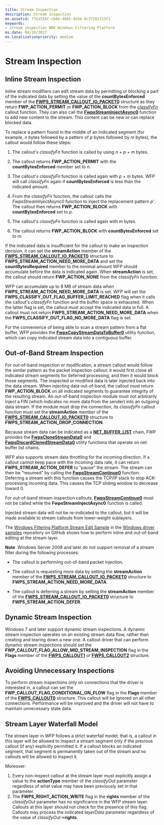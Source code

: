 ```yaml
---
title: Stream Inspection
description: Stream Inspection
ms.assetid: 77e152bf-cb6b-4845-9a5e-9c37281f23f1
keywords:
- stream inspection WDK Windows Filtering Platform
ms.date: 04/20/2017
ms.localizationpriority: medium
---
```


# Stream Inspection


## Inline Stream Inspection


Inline stream modifiers can edit stream data by permitting or blocking a part of the indicated data by setting the value of the **countBytesEnforced** member of the [**FWPS\_STREAM\_CALLOUT\_IO\_PACKET0**](https://msdn.microsoft.com/library/windows/hardware/ff552417) structure as they return **FWP\_ACTION\_PERMIT** or **FWP\_ACTION\_BLOCK** from the [*classifyFn*](https://msdn.microsoft.com/library/windows/hardware/ff544890) callout function. They can also call the [**FwpsStreamInjectAsync0**](https://msdn.microsoft.com/library/windows/hardware/ff551213) function to add new content to the stream. This content can be new or can replace blocked data.

To replace a pattern found in the middle of an indicated segment (for example, *n* bytes followed by a pattern of *p* bytes followed by *m* bytes), the callout would follow these steps:

1.  The callout's *classifyFn* function is called by using *n* + *p* + *m* bytes.

2.  The callout returns **FWP\_ACTION\_PERMIT** with the **countBytesEnforced** member set to *n*.

3.  The callout's *classifyFn* function is called again with *p* + *m* bytes. WFP will call *classifyFn* again if **countBytesEnforced** is less than the indicated amount.

4.  From the *classifyFn* function, the callout calls the *FwpsStreamInjectAsync0* function to inject the replacement pattern *p'*. The callout then returns **FWP\_ACTION\_BLOCK** with **countBytesEnforced** set to *p*.

5.  The callout's *classifyFn* function is called again with *m* bytes.

6.  The callout returns **FWP\_ACTION\_BLOCK** with **countBytesEnforced** set to *m*.

If the indicated data is insufficient for the callout to make an inspection decision, it can set the **streamAction** member of the [**FWPS\_STREAM\_CALLOUT\_IO\_PACKET0**](https://msdn.microsoft.com/library/windows/hardware/ff552417) structure to **FWPS\_STREAM\_ACTION\_NEED\_MORE\_DATA** and set the **countBytesRequired** member to the minimal amount WFP should accumulate before the data is indicated again. When **streamAction** is set, the callout should return **FWP\_ACTION\_NONE** from the *classifyFn* function.

WFP can accumulate up to 8 MB of stream data when **FWPS\_STREAM\_ACTION\_NEED\_MORE\_DATA** is set. WFP will set the **FWPS\_CLASSIFY\_OUT\_FLAG\_BUFFER\_LIMIT\_REACHED** flag when it calls the callout's *classifyFn* function and the buffer space is exhausted. When the latter flag is set, the callout must accept the indicated data in full. A callout must not return **FWPS\_STREAM\_ACTION\_NEED\_MORE\_DATA** when the **FWPS\_CLASSIFY\_OUT\_FLAG\_NO\_MORE\_DATA** flag is set.

For the convenience of being able to scan a stream pattern from a flat buffer, WFP provides the [**FwpsCopyStreamDataToBuffer0**](https://msdn.microsoft.com/library/windows/hardware/ff551157) utility function, which can copy indicated stream data into a contiguous buffer.

## Out-of-Band Stream Inspection


For out-of-band inspection or modification, a stream callout would follow the similar pattern as the packet inspection callout: it would first clone all indicated stream segments for deferred processing, and then it would block those segments. The inspected or modified data is later injected back into the data stream. When injecting data out-of-band, the callout must return **FWP\_ACTION\_BLOCK** on all indicated segments to guarantee integrity of the resulting stream. An out-of-band inspection module must not arbitrarily inject a FIN (which indicates no more data from the sender) into an outgoing data stream. If the module must drop the connection, its *classifyFn* callout function must set the **streamAction** member of the [**FWPS\_STREAM\_CALLOUT\_IO\_PACKET0**](https://msdn.microsoft.com/library/windows/hardware/ff552417) structure to **FWPS\_STREAM\_ACTION\_DROP\_CONNECTION**.

Because stream data can be indicated as a [**NET\_BUFFER\_LIST**](https://msdn.microsoft.com/library/windows/hardware/ff568388) chain, FWP provides the [**FwpsCloneStreamData0**](https://msdn.microsoft.com/library/windows/hardware/ff551149) and [**FwpsDiscardClonedStreamData0**](https://msdn.microsoft.com/library/windows/hardware/ff551161) utility functions that operate on net buffer list chains.

WFP also supports stream data throttling for the incoming direction. If a callout cannot keep pace with the incoming data rate, it can return **FWPS\_STREAM\_ACTION\_DEFER** to "pause" the stream. The stream can then be "resumed" by calling the [**FwpsStreamContinue0**](https://msdn.microsoft.com/library/windows/hardware/ff551210) function. Deferring a stream with this function causes the TCP/IP stack to stop ACK-processing incoming data. This causes the TCP sliding window to decrease toward 0.

For out-of-band stream inspection callouts, [**FwpsStreamContinue0**](https://msdn.microsoft.com/library/windows/hardware/ff551210) must not be called while the **FwpsStreamInjectAsync0** function is called.

Injected stream data will not be re-indicated to the callout, but it will be made available to stream callouts from lower-weight sublayers.

The [Windows Filtering Platform Stream Edit Sample](https://go.microsoft.com/fwlink/p/?LinkId=617933) in the [Windows driver samples](https://go.microsoft.com/fwlink/p/?LinkId=616507) repository on GitHub shows how to perform inline and out-of-band editing at the stream layer.

**Note**  Windows Server 2008 and later do not support removal of a stream filter during the following processes:
-   The callout is performing out-of-band packet injection.

-   The callout is requesting more data by setting the **streamAction** member of the [**FWPS\_STREAM\_CALLOUT\_IO\_PACKET0**](https://msdn.microsoft.com/library/windows/hardware/ff552417) structure to **FWPS\_STREAM\_ACTION\_NEED\_MORE\_DATA**.

-   The callout is deferring a stream by setting the **streamAction** member of the [**FWPS\_STREAM\_CALLOUT\_IO\_PACKET0**](https://msdn.microsoft.com/library/windows/hardware/ff552417) structure to **FWPS\_STREAM\_ACTION\_DEFER**.

 

## Dynamic Stream Inspection


Windows 7 and later support dynamic stream inspections. A dynamic stream inspection operates on an existing stream data flow, rather than creating and tearing down a new one. A callout driver that can perform dynamic stream inspections should set the **FWP\_CALLOUT\_FLAG\_ALLOW\_MID\_STREAM\_INSPECTION** flag in the **Flags** member of the [**FWPS\_CALLOUT1**](https://msdn.microsoft.com/library/windows/hardware/ff551226) or [**FWPS\_CALLOUT2**](https://msdn.microsoft.com/library/windows/hardware/hh439700) structure.

## Avoiding Unnecessary Inspections


To perform stream inspections only on connections that the driver is interested in, a callout can set the **FWP\_CALLOUT\_FLAG\_CONDITIONAL\_ON\_FLOW** flag in the **Flags** member of the [**FWPS\_CALLOUT0**](https://msdn.microsoft.com/library/windows/hardware/ff551224) structure. This callout will be ignored on all other connections. Performance will be improved and the driver will not have to maintain unnecessary state data.

## Stream Layer Waterfall Model

The stream layer in WFP follows a strict waterfall model; that is, a callout in this layer will be allowed to inspect a stream segment only if the previous callout (if any) explicitly permitted it. If a callout blocks an indicated segment, that segment is permanently taken out of the stream and no callouts will be allowed to inspect it.

Moreover:

1. Every non-inspect callout at the stream layer must explicitly assign a value to the **actionType** member of the *classifyOut* parameter regardless of what value may have been previously set in that parameter.
2. The **FWPS\_RIGHT\_ACTION\_WRITE** flag in the **rights** member of the *classifyOut* parameter has no significance in the WFP stream layer. Callouts at this layer should not check for the presence of this flag. Callouts may process the indicated *layerData* parameter regardless of the value of *classifyOut*->**rights**.

 

 





